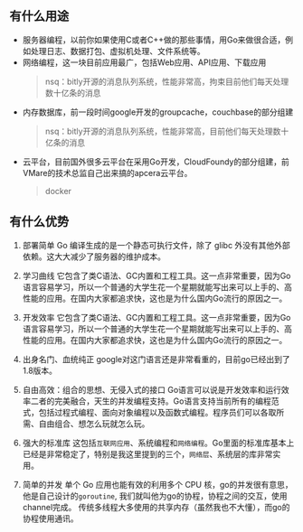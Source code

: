 ## 有什么用途

* 服务器编程，以前你如果使用C或者C++做的那些事情，用Go来做很合适，例如处理日志、数据打包、虚拟机处理、文件系统等。
* 网络编程，这一块目前应用最广，包括Web应用、API应用、下载应用
    > nsq：bitly开源的消息队列系统，性能非常高，拘束目前他们每天处理数十亿条的消息
* 内存数据库，前一段时间google开发的groupcache，couchbase的部分组建
    > nsq：bitly开源的消息队列系统，性能非常高，目前他们每天处理数十亿条的消息
* 云平台，目前国外很多云平台在采用Go开发，CloudFoundy的部分组建，前VMare的技术总监自己出来搞的apcera云平台。
    > docker

## 有什么优势

1. 部署简单
Go 编译生成的是一个静态可执行文件，除了 glibc 外没有其他外部依赖。这大大减少了服务器的维护成本。

2. 学习曲线
它包含了类C语法、GC内置和工程工具。这一点非常重要，因为Go语言容易学习，所以一个普通的大学生花一个星期就能写出来可以上手的、高性能的应用。在国内大家都追求快，这也是为什么国内Go流行的原因之一。

3. 开发效率
它包含了类C语法、GC内置和工程工具。这一点非常重要，因为Go语言容易学习，所以一个普通的大学生花一个星期就能写出来可以上手的、高性能的应用。在国内大家都追求快，这也是为什么国内Go流行的原因之一。

4. 出身名门、血统纯正
google对这门语言还是非常看重的，目前go已经出到了1.8版本。

5. 自由高效：组合的思想、无侵入式的接口
Go语言可以说是开发效率和运行效率二者的完美融合，天生的并发编程支持。Go语言支持当前所有的编程范式，包括过程式编程、面向对象编程以及函数式编程。程序员们可以各取所需、自由组合、想怎么玩就怎么玩。

6. 强大的标准库
这包括`互联网应用`、系统编程和`网络编程`。Go里面的标准库基本上已经是非常稳定了，特别是我这里提到的三个，`网络层`、系统层的库非常实用。

7. 简单的并发
单个 Go 应用也能有效的利用多个 CPU 核，go的并发很有意思，他是自己设计的`goroutine`, 我们就叫他为go的协程，协程之间的交互，使用channel完成。
传统多线程大多使用的共享内存（虽然我也不大懂），而go的协程使用通讯。
